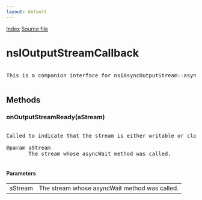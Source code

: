 ```yaml
---
layout: default
---
```

<div id='links'><a href="../index.html">Index</a>
<a href="http://dxr.mozilla.org/mozilla-central/source/xpcom/io/nsIAsyncOutputStream.idl">Source file</a>
</div>

# nsIOutputStreamCallback #
<pre>  
This is a companion interface for nsIAsyncOutputStream::asyncWait.  
  
</pre>
## Methods ##

### onOutputStreamReady(aStream) ###
<pre>  
Called to indicate that the stream is either writable or closed.  
  
@param aStream  
       The stream whose asyncWait method was called.  
  
</pre>
#### Parameters ####

<table>

<tr>
<td>aStream</td>
<td>       The stream whose asyncWait method was called.  
</td>
</tr>

</table>
